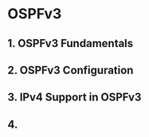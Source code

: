 # **OSPFv3**

## 1. **OSPFv3 Fundamentals**









## 2. **OSPFv3 Configuration**









## 3. **IPv4 Support in OSPFv3**







## 4. 

